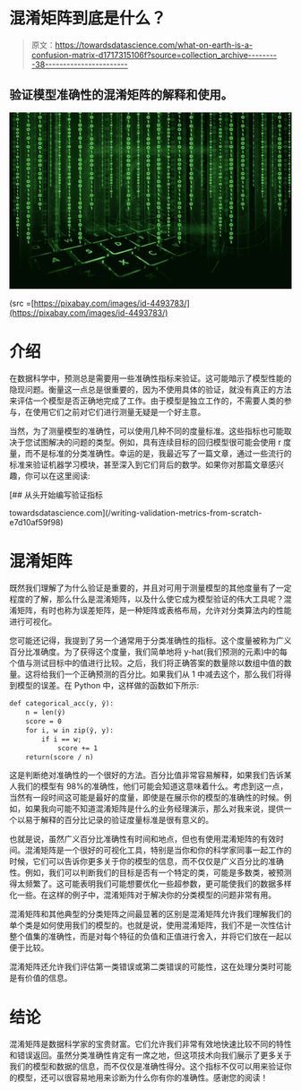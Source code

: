 # 混淆矩阵到底是什么？

> 原文：<https://towardsdatascience.com/what-on-earth-is-a-confusion-matrix-d1717315106f?source=collection_archive---------38----------------------->

## 验证模型准确性的混淆矩阵的解释和使用。

![](img/04fb7730d296b6c3d4175815d71f9422.png)

(src =[https://pixabay.com/images/id-4493783/](https://pixabay.com/images/id-4493783/)

# 介绍

在数据科学中，预测总是需要用一些准确性指标来验证。这可能暗示了模型性能的隐现问题。衡量这一点总是很重要的，因为不使用具体的验证，就没有真正的方法来评估一个模型是否正确地完成了工作。由于模型是独立工作的，不需要人类的参与，在使用它们之前对它们进行测量无疑是一个好主意。

当然，为了测量模型的准确性，可以使用几种不同的度量标准。这些指标也可能取决于您试图解决的问题的类型。例如，具有连续目标的回归模型很可能会使用 r 度量，而不是标准的分类准确性。幸运的是，我最近写了一篇文章，通过一些流行的标准来验证机器学习模块，甚至深入到它们背后的数学。如果你对那篇文章感兴趣，你可以在这里阅读:

[](/writing-validation-metrics-from-scratch-e7d10af59f98) [## 从头开始编写验证指标

towardsdatascience.com](/writing-validation-metrics-from-scratch-e7d10af59f98) 

# 混淆矩阵

既然我们理解了为什么验证是重要的，并且对可用于测量模型的其他度量有了一定程度的了解，那么什么是混淆矩阵，以及什么使它成为模型验证的伟大工具呢？混淆矩阵，有时也称为误差矩阵，是一种矩阵或表格布局，允许对分类算法内的性能进行可视化。

您可能还记得，我提到了另一个通常用于分类准确性的指标。这个度量被称为广义百分比准确度。为了获得这个度量，我们简单地将 y-hat(我们预测的元素)中的每个值与测试目标中的值进行比较。之后，我们将正确答案的数量除以数组中值的数量。这将给我们一个正确预测的百分比。如果我们从 1 中减去这个，那么我们将得到模型的误差。在 Python 中，这样做的函数如下所示:

```
def categorical_acc(y, ŷ):
    n = len(ŷ)
    score = 0
    for i, w in zip(ŷ, y):
        if i == w;
            score += 1
    return(score / n)
```

这是判断绝对准确性的一个很好的方法。百分比值非常容易解释，如果我们告诉某人我们的模型有 98%的准确性，他们可能会知道这意味着什么。考虑到这一点，当然有一段时间这可能是最好的度量，即使是在展示你的模型的准确性的时候。例如，如果我向可能不知道混淆矩阵是什么的业务经理演示，那么对我来说，提供一个以易于解释的百分比记录的验证度量标准是很有意义的。

也就是说，虽然广义百分比准确性有时间和地点，但也有使用混淆矩阵的有效时间。混淆矩阵是一个很好的可视化工具，特别是当你和你的科学家同事一起工作的时候，它们可以告诉你更多关于你的模型的信息，而不仅仅是广义百分比的准确性。例如，我们可以判断我们的目标是否有一个特定的类，可能是多数类，被预测得太频繁了。这可能表明我们可能想要优化一些超参数，更可能使我们的数据多样化一些。在这样的例子中，混淆矩阵对于解决你的分类模型的问题非常有用。

混淆矩阵和其他典型的分类矩阵之间最显著的区别是混淆矩阵允许我们理解我们的单个类是如何使用我们的模型的。也就是说，使用混淆矩阵，我们不是一次性估计整个值集的准确性，而是对每个特征的负值和正值进行舍入，并将它们放在一起以便于比较。

混淆矩阵还允许我们评估第一类错误或第二类错误的可能性，这在处理分类时可能是有价值的信息。

# 结论

混淆矩阵是数据科学家的宝贵财富。它们允许我们非常有效地快速比较不同的特性和错误返回。虽然分类准确性肯定有一席之地，但这项技术向我们展示了更多关于我们的模型和数据的信息，而不仅仅是准确性得分。这个指标不仅可以用来验证你的模型，还可以很容易地用来诊断为什么你有你的准确性。感谢您的阅读！